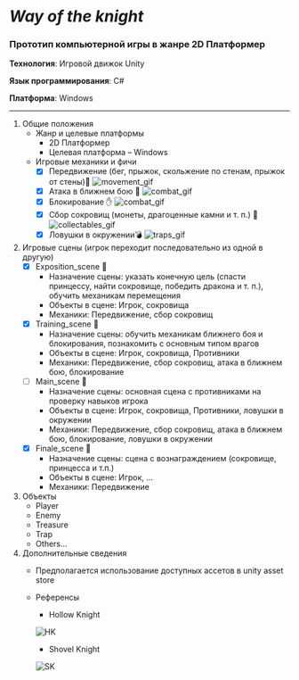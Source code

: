 # *Way of the knight*
### Прототип компьютерной игры в жанре 2D Платформер
**Технология**: Игровой движок Unity

**Язык программирования**: C#

**Платформа**: Windows

___

1.  Общие положения
    *  Жанр и целевые платформы
        +  2D Платформер
        +  Целевая платформа – Windows
    *  Игровые механики и фичи
        - [X] Передвижение (бег, прыжок, скольжение по стенам, прыжок от стены):running:
        ![movement_gif](https://github.com/GeorgeD615/GameProject/blob/main/GameplayRecording/PlayerMovement.gif?raw=true)
        - [X]  Атака в ближнем бою :facepunch:
        ![combat_gif](https://github.com/GeorgeD615/GameProject/blob/main/GameplayRecording/PlayerCombat.gif?raw=true)
        - [X]  Блокирование :raised_hand:
        ![combat_gif](https://github.com/GeorgeD615/GameProject/blob/main/GameplayRecording/PlayerBlock.gif?raw=true)
        - [X]  Сбор сокровищ (монеты, драгоценные камни и т. п.) :gem:
        ![collectables_gif](https://github.com/GeorgeD615/GameProject/blob/main/GameplayRecording/PlayerCollectables.gif?raw=true)
        - [X]  Ловушки в окружении:bomb:
        ![traps_gif](https://github.com/GeorgeD615/GameProject/blob/main/GameplayRecording/Trap.gif?raw=true)
2.  Игровые сцены (игрок переходит последовательно из одной в другую)	
    - [X]  Exposition_scene :beginner:
        +  Назначение сцены: указать конечную цель (спасти принцессу, найти сокровище, победить дракона и т. п.), обучить механикам перемещения
        + Объекты в сцене: Игрок, сокровища
        + Механики: Передвижение, сбор сокровищ
    - [X]  Training_scene :ghost:
        +  Назначение сцены: обучить механикам ближнего боя и блокирования, познакомить с основным типом врагов
        +  Объекты в сцене: Игрок, сокровища, Противники
        +  Механики: Передвижение, сбор сокровищ, атака в ближнем бою, блокирование
    - [ ]  Main_scene :european_castle:
        +  Назначение сцены: основная сцена c противниками на проверку навыков игрока
        +  Объекты в сцене: Игрок, сокровища, Противники, ловушки в окружении
        +  Механики: Передвижение, сбор сокровищ, атака в ближнем бою, блокирование, ловушки в окружении
    - [X]  Finale_scene :gift:
        +  Назначение сцены: сцена с вознаграждением (сокровище, принцесса и т.п.)
        +  Объекты в сцене: Игрок, …
        +  Механики: Передвижение

3.  Объекты 
    *  Player 
    *  Enemy
    *  Treasure
    *  Trap
    *  Others…
4.  Дополнительные сведения 
    *  Предполагается использование доступных ассетов в unity asset store
    *  Референсы
        +  Hollow Knight
        
        ![HK](https://cdn.cloudflare.steamstatic.com/steam/apps/367520/ss_47f3523dbea462aff2ca4bc9f605faaf80a792b2.1920x1080.jpg?t=1625363925)
        
        +  Shovel Knight
        
        ![SK](https://images.gog-statics.com/5d000816fa3165a98ad1fac7414618ba70bb934f37b8b88fc79f19e83a0eabff_product_card_v2_mobile_slider_639.jpg)
